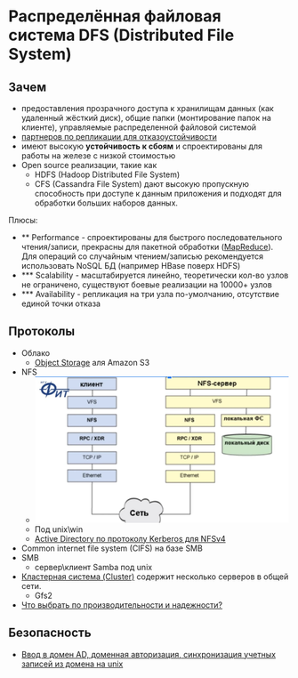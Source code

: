 # Распределённая файловая система DFS (Distributed File System)

## Зачем

- предоставления прозрачного доступа к хранилищам данных (как удаленный жёсткий диск), общие папки (монтирование папок на клиенте), управляемые распределенной файловой системой
- [партнеров по репликации для отказоустойчивости](https://windata.ru/windows-world/lokalnaya-set/raspredelennaya-fajlovaya-sistema-dfs-osnovy)
- имеют высокую __устойчивость к сбоям__ и спроектированы для работы на железе с низкой стоимостью
- Open source реализации, такие как
  - HDFS (Hadoop Distributed File System)
  - CFS (Cassandra File System) дают высокую пропускную способность при доступе к данным приложения и подходят для обработки больших наборов данных.

Плюсы:

- ** Performance - спроектированы для быстрого последовательного чтения/записи, прекрасны для пакетной обработки ([MapReduce](../../arch/pattern/system.design/map.reduce.md)). Для операций со случайным чтением/записью рекомендуется использовать NoSQL БД (например HBase поверх HDFS)
- *** Scalability - масштабируется линейно, теоретически кол-во узлов не ограничено, существуют боевые реализации на 10000+ узлов
- *** Availability - репликация на три узла по-умолчанию, отсутствие единой точки отказа

## Протоколы

- Облако
  - [Object Storage](../store/object.storage.md) аля Amazon S3
- NFS
	- ![nfs](../../img/nfs.png)
	- Под unix\win
	- [Active Directory по протоколу Kerberos для NFSv4](https://www.k-max.name/windows/active-directory-as-kdc-nfsv4/)
- Common internet file system (CIFS) на базе SMB
- SMB
	- сервер\клиент Samba под unix
- [Кластерная система (Cluster)](https://itelon.ru/blog/raspredelennye-faylovye-sistemy-tekhnologicheskiy-obzor-produktovyy-obzor/) содержит несколько серверов в общей сети.
  - Gfs2
- [Что выбрать по производительности и надежности?](http://codernet.ru/amp/?page=kakoj_setevoj_protokol_obmena_fajlami_imeet_luchshuyu_proizvoditelnost_i_nadezhnost)

## Безопасность

- [Ввод в домен AD, доменная авторизация, синхронизация учетных записей из домена на unix](../os/unix.md)

